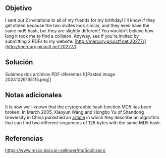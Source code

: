 ## Objetivo
I sent out 2 invitations to all of my friends for my birthday! I'll know if they get stolen because the two invites look similar, and they even have the same md5 hash, but they are slightly different! You wouldn't believe how long it took me to find a collision. Anyway, see if you're invited by submitting 2 PDFs to my website. [http://mercury.picoctf.net:20277/](http://mercury.picoctf.net:20277/)

## Solución
Subimos dos archivos PDF diferentes
![[Pasted image 20241026165115.png]]
## Notas adicionales
It is now well-known that the crytographic hash function MD5 has been broken. In March 2005, Xiaoyun Wang and Hongbo Yu of Shandong University in China published an [article](http://www.infosec.sdu.edu.cn/paper/md5-attack.pdf) in which they describe an algorithm that can find two different sequences of 128 bytes with the same MD5 hash.
## Referencias
https://www.mscs.dal.ca/~selinger/md5collision/
